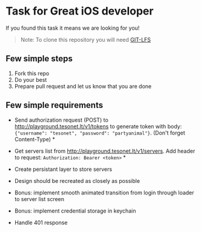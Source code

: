 # Task for Great iOS developer

If you found this task it means we are looking for you!

> Note: To clone this repository you will need [GIT-LFS](https://git-lfs.github.com/)

## Few simple steps

1. Fork this repo
2. Do your best
3. Prepare pull request and let us know that you are done

## Few simple requirements

- Send authorization request (POST) to http://playground.tesonet.lt/v1/tokens to generate token with body: `{"username": "tesonet", "password": "partyanimal"}`. (Don't forget Content-Type) *
- Get servers list from http://playground.tesonet.lt/v1/servers. Add header to request: `Authorization: Bearer <token>` *
- Create persistant layer to store servers
- Design should be recreated as closely as possible

- Bonus: implement smooth animated transition from login through loader to server list screen
- Bonus: implement credential storage in keychain

* Handle 401 response